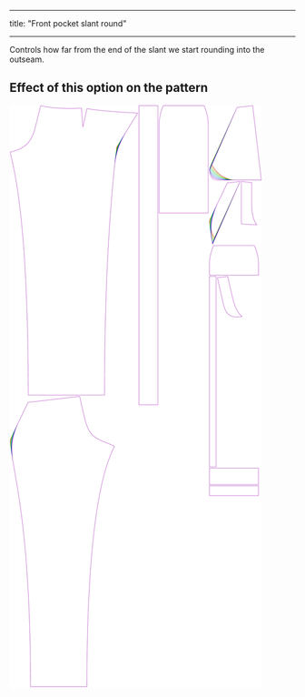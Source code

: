 ***

title: "Front pocket slant round"

***

Controls how far from the end of the slant we start rounding into the outseam.

## Effect of this option on the pattern

![This image shows the effect of this option by superimposing several variants that have a different value for this option](charlie_frontpocketslantround_sample.svg "Effect of this option on the pattern")
